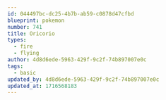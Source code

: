 ```yaml
---
id: 044497bc-dc25-4b7b-ab59-c0878d47cfbd
blueprint: pokemon
number: 741
title: Oricorio
types:
  - fire
  - flying
author: 4d8d6ede-5963-429f-9c2f-74b897007e0c
tags:
  - basic
updated_by: 4d8d6ede-5963-429f-9c2f-74b897007e0c
updated_at: 1716568183
---
```

